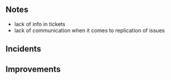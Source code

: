 
## Notes
- lack of info in tickets 
- lack of communication when it comes to replication of issues


## Incidents


## Improvements

